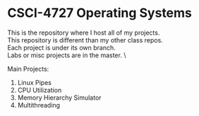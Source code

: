 # CSCI-4727 Operating Systems
This is the repository where I host all of my projects. \
This repository is different than my other class repos. \
Each project is under its own branch. \
Labs or misc projects are in the master. \

Main Projects:
1. Linux Pipes 
2. CPU Utilization
3. Memory Hierarchy Simulator
4. Multithreading

